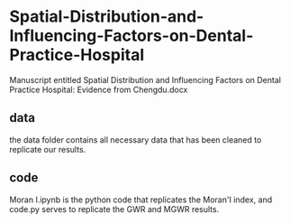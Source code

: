 # Spatial-Distribution-and-Influencing-Factors-on-Dental-Practice-Hospital

Manuscript entitled Spatial Distribution and Influencing Factors on Dental Practice Hospital: Evidence from Chengdu.docx

## data

the data folder contains all necessary data that has been cleaned to replicate our results.

## code

Moran I.ipynb is the python code that replicates the Moran'I index, and code.py serves to replicate the GWR and MGWR results.
